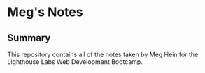 # Meg's Notes
## Summary 
This repository contains all of the notes taken by Meg Hein for the Lighthouse Labs Web Development Bootcamp.